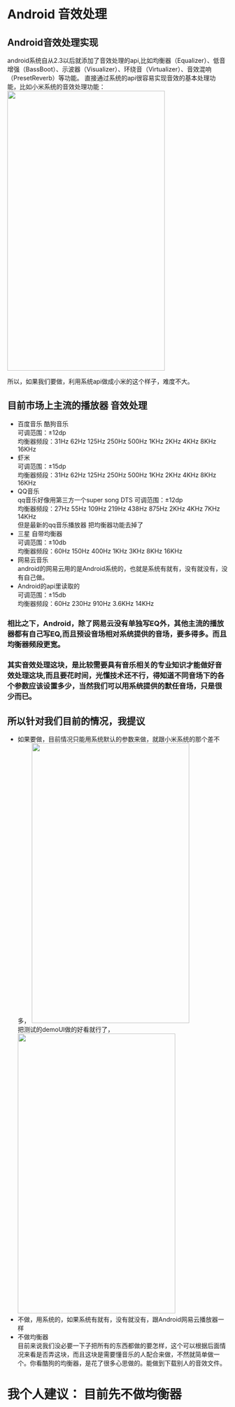 
# Android 音效处理



## Android音效处理实现 <br/>

android系统自从2.3以后就添加了音效处理的api,比如均衡器（Equalizer）、低音增强（BassBoot）、示波器（Visualizer）、环绕音（Virtualizer）、音效混响（PresetReverb）等功能。
直接通过系统的api很容易实现音效的基本处理功能，比如小米系统的音效处理功能：<br/>
<img src="https://github.com/wanliLiu/androidequalizer/blob/master/%E5%9D%87%E8%A1%A1%E5%99%A8/%E7%BD%91%E6%98%93%E4%BA%91%E5%B0%8F%E7%B1%B3/Screenshot_2017-11-21-11-43-15-621_com.android.mu.png" width="360" height="640"><br/>

所以，如果我们要做，利用系统api做成小米的这个样子，难度不大。

## 目前市场上主流的播放器 音效处理

- 百度音乐 酷狗音乐<br/>
    可调范围：±12dp<br/>
    均衡器频段：31Hz  62Hz  125Hz  250Hz  500Hz  1KHz  2KHz  4KHz  8KHz  16KHz<br/>
- 虾米<br/>
    可调范围：±15dp<br/>
    均衡器频段：31Hz  62Hz  125Hz  250Hz  500Hz  1KHz  2KHz  4KHz  8KHz  16KHz
- QQ音乐<br/>
    qq音乐好像用第三方一个super song DTS
    可调范围：±12dp<br/>
    均衡器频段：27Hz  55Hz  109Hz  219Hz  438Hz  875Hz  2KHz  4KHz  7KHz  14KHz<br/>
    但是最新的qq音乐播放器  把均衡器功能去掉了
- 三星 自带均衡器<br/>
    可调范围：±10db<br/>
    均衡器频段：60Hz  150Hz  400Hz  1KHz  3KHz  8KHz  16KHz<br/>
- 网易云音乐<br/>
    android的网易云用的是Android系统的，也就是系统有就有，没有就没有，没有自己做。
- Android的api里读取的<br/>
    可调范围：±15db<br/>
    均衡器频段：60Hz  230Hz  910Hz  3.6KHz  14KHz<br/>
     
### 相比之下，Android，除了网易云没有单独写EQ外，其他主流的播放器都有自己写EQ,而且预设音场相对系统提供的音场，要多得多。而且均衡器频段更宽。

### 其实音效处理这块，是比较需要具有音乐相关的专业知识才能做好音效处理这块,而且要花时间，光懂技术还不行，得知道不同音场下的各个参数应该设置多少，当然我们可以用系统提供的默任音场，只是很少而已。

## 所以针对我们目前的情况，我提议
- 如果要做，目前情况只能用系统默认的参数来做，就跟小米系统的那个差不多，
<img src="https://github.com/wanliLiu/androidequalizer/blob/master/%E5%9D%87%E8%A1%A1%E5%99%A8/%E7%BD%91%E6%98%93%E4%BA%91%E5%B0%8F%E7%B1%B3/Screenshot_2017-11-21-11-43-19-045_com.android.mu.png" width="360" height="640"><br/>
把测试的demoUI做的好看就行了，<br/>
<img src="https://github.com/wanliLiu/androidequalizer/blob/master/pic/2.png" width="360" height="640"><br/>
- 不做，用系统的，如果系统有就有，没有就没有，跟Android网易云播放器一样
- 不做均衡器<br/>
 目前来说我们没必要一下子把所有的东西都做的要怎样，这个可以根据后面情况来看是否弄这块，而且这块是需要懂音乐的人配合来做，不然就简单做一个。你看酷狗的均衡器，是花了很多心思做的。能做到下载别人的音效文件。
 

# 我个人建议： 目前先不做均衡器





